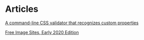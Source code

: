 # Articles

[A command-line CSS validator that recognizes custom properties](css-validator.html)

[Free Image Sites, Early 2020 Edition](free-image-sites-early-2020.html)

